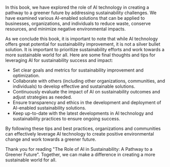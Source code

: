 
In this book, we have explored the role of AI technology in creating a pathway to a greener future by addressing sustainability challenges. We have examined various AI-enabled solutions that can be applied to businesses, organizations, and individuals to reduce waste, conserve resources, and minimize negative environmental impacts.

As we conclude this book, it is important to note that while AI technology offers great potential for sustainability improvement, it is not a silver bullet solution. It is important to prioritize sustainability efforts and work towards a more sustainable world for all. Here are some final thoughts and tips for leveraging AI for sustainability success and impact:

* Set clear goals and metrics for sustainability improvement and optimization.
* Collaborate with others (including other organizations, communities, and individuals) to develop effective and sustainable solutions.
* Continuously evaluate the impact of AI on sustainability outcomes and adjust strategies as needed.
* Ensure transparency and ethics in the development and deployment of AI-enabled sustainability solutions.
* Keep up-to-date with the latest developments in AI technology and sustainability practices to ensure ongoing success.

By following these tips and best practices, organizations and communities can effectively leverage AI technology to create positive environmental change and work towards a greener future.

Thank you for reading "The Role of AI in Sustainability: A Pathway to a Greener Future". Together, we can make a difference in creating a more sustainable world for all.

